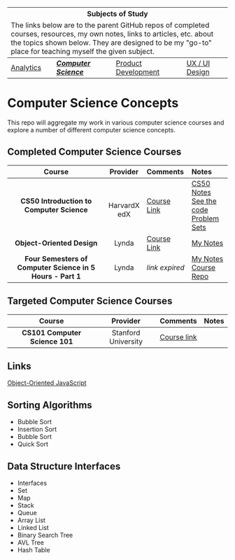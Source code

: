 <table>
	<thead>
		<tr>
			<th colspan="4" style="text-align: center;"><strong>Subjects of Study</strong></th>
		</tr>
		<tr>
			<td colspan="4">The links below are to the parent GitHub repos of completed courses, resources, my own notes, links to articles, etc. about the topics shown below. They are designed to be my "go-to" place for teaching myself the given subject.</td>
		</tr>
	</thead>
	<tbody>
		<tr>
			<td><a href="https://github.com/coolinmc6/analytics">Analytics</a></td>
			<td><strong><em><a href="https://github.com/coolinmc6/CS-concepts">Computer Science</a></em></strong></td>
			<td><a href="https://github.com/coolinmc6/design-ux-ui#product-design--development">Product Development</a></td>
			<td><a href="https://github.com/coolinmc6/design-ux-ui">UX / UI Design</a></td>
		</tr>	
	</tbody>
</table>

<a name="top"></a>

# Computer Science Concepts

This repo will aggregate my work in various computer science courses and 
explore a number of different computer science concepts.

## Completed Computer Science Courses


| Course | Provider | Comments | Notes |
|:---:|:---:|:---|:---|
| **CS50 Introduction to Computer Science** | <br>HarvardX<br>edX | [Course Link](https://courses.edx.org/courses/course-v1:HarvardX+CS50+X/course/) |[CS50 Notes](https://github.com/coolinmc6/CS-concepts/blob/master/CS50-Intro-to-CS/CS50-Notes.md) <br> [See the code](https://github.com/coolinmc6/CS-concepts/tree/master/CS50-Intro-to-CS) <br> [Problem Sets](https://github.com/coolinmc6/CS-concepts/blob/master/CS50-Intro-to-CS/CS50-Notes.md#homework)|
|**Object-Oriented Design**|Lynda|[Course Link](https://www.lynda.com/Java-tutorials/Foundations-Programming-Object-Oriented-Design/96949-2.html)|[My Notes](https://github.com/coolinmc6/CS-concepts/blob/master/OO-design.md)|
|**Four Semesters of Computer Science in 5 Hours - Part 1**|Lynda|*link expired*|[My Notes](https://github.com/coolinmc6/CS-in-four)<br>[Course Repo](http://btholt.github.io/four-semesters-of-cs/)|

## Targeted Computer Science Courses

| Course | Provider | Comments | Notes |
|:---:|:---:|:---|:---|
| **CS101 Computer Science 101**|Stanford University|[Course link](https://lagunita.stanford.edu/courses/Engineering/CS101/Summer2014/info)| |


## Links

[Object-Oriented JavaScript](https://github.com/coolinmc6/CS-concepts/blob/master/OO-javascript.md)

## Sorting Algorithms
- Bubble Sort
- Insertion Sort
- Bubble Sort
- Quick Sort

## Data Structure Interfaces

- Interfaces
- Set
- Map
- Stack
- Queue
- Array List
- Linked List
- Binary Search Tree
- AVL Tree
- Hash Table